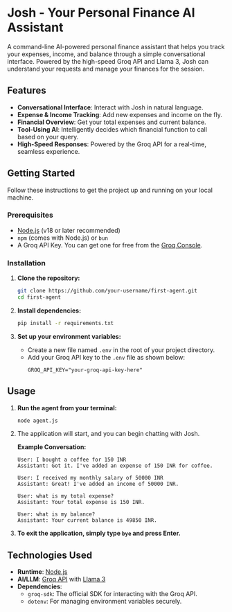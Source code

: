 # Josh - Your Personal Finance AI Assistant

A command-line AI-powered personal finance assistant that helps you track your expenses, income, and balance through a simple conversational interface. Powered by the high-speed Groq API and Llama 3, Josh can understand your requests and manage your finances for the session.

## Features

- **Conversational Interface**: Interact with Josh in natural language.
- **Expense & Income Tracking**: Add new expenses and income on the fly.
- **Financial Overview**: Get your total expenses and current balance.
- **Tool-Using AI**: Intelligently decides which financial function to call based on your query.
- **High-Speed Responses**: Powered by the Groq API for a real-time, seamless experience.

## Getting Started

Follow these instructions to get the project up and running on your local machine.

### Prerequisites

- [Node.js](https://nodejs.org/) (v18 or later recommended)
- `npm` (comes with Node.js) or `bun`
- A Groq API Key. You can get one for free from the [Groq Console](https://console.groq.com/keys).

### Installation

1.  **Clone the repository:**
    ```sh
    git clone https://github.com/your-username/first-agent.git
    cd first-agent
    ```

2.  **Install dependencies:**
    ```sh
    pip install -r requirements.txt
    ```

3.  **Set up your environment variables:**
    - Create a new file named `.env` in the root of your project directory.
    - Add your Groq API key to the `.env` file as shown below:
      ```
      GROQ_API_KEY="your-groq-api-key-here"
      ```

## Usage

1.  **Run the agent from your terminal:**
    ```sh
    node agent.js
    ```

2.  The application will start, and you can begin chatting with Josh.

    **Example Conversation:**
    ```
    User: I bought a coffee for 150 INR
    Assistant: Got it. I've added an expense of 150 INR for coffee.

    User: I received my monthly salary of 50000 INR
    Assistant: Great! I've added an income of 50000 INR.

    User: what is my total expense?
    Assistant: Your total expense is 150 INR.

    User: what is my balance?
    Assistant: Your current balance is 49850 INR.
    ```

3.  **To exit the application, simply type `bye` and press Enter.**

## Technologies Used

- **Runtime**: [Node.js](https://nodejs.org/)
- **AI/LLM**: [Groq API](https://groq.com/) with [Llama 3](https://llama.meta.com/llama3/)
- **Dependencies**:
  - `groq-sdk`: The official SDK for interacting with the Groq API.
  - `dotenv`: For managing environment variables securely.
